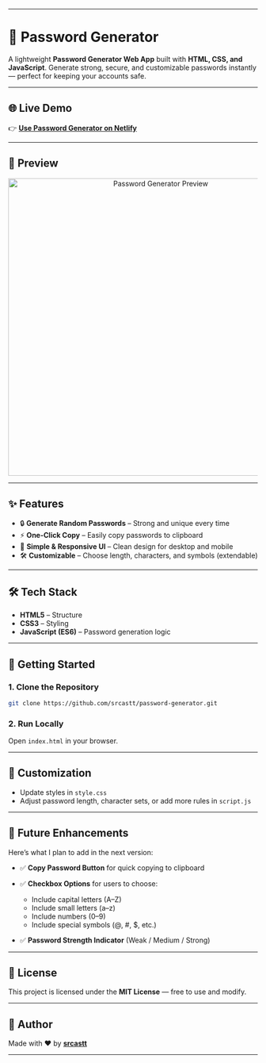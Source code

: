

---

# 🔑 Password Generator

A lightweight **Password Generator Web App** built with **HTML, CSS, and JavaScript**.
Generate strong, secure, and customizable passwords instantly — perfect for keeping your accounts safe.

---

## 🌐 Live Demo

👉 **[Use Password Generator on Netlify](https://password-generator-for-security.netlify.app/)**

---

## 📸 Preview

<p align="center">  
  <img src="preview.png" alt="Password Generator Preview" width="600">  
</p>  

---

## ✨ Features

* 🔒 **Generate Random Passwords** – Strong and unique every time
* ⚡ **One-Click Copy** – Easily copy passwords to clipboard
* 🎨 **Simple & Responsive UI** – Clean design for desktop and mobile
* 🛠️ **Customizable** – Choose length, characters, and symbols (extendable)

---

## 🛠️ Tech Stack

* **HTML5** – Structure
* **CSS3** – Styling
* **JavaScript (ES6)** – Password generation logic

---

## 🚀 Getting Started

### 1. Clone the Repository

```bash
git clone https://github.com/srcastt/password-generator.git
```

### 2. Run Locally

Open `index.html` in your browser.

---

## 🎨 Customization

* Update styles in `style.css`
* Adjust password length, character sets, or add more rules in `script.js`

---

## 🔮 Future Enhancements

Here’s what I plan to add in the next version:

* ✅ **Copy Password Button** for quick copying to clipboard
* ✅ **Checkbox Options** for users to choose:

  * Include capital letters (A–Z)
  * Include small letters (a–z)
  * Include numbers (0–9)
  * Include special symbols (@, #, \$, etc.)
* ✅ **Password Strength Indicator** (Weak / Medium / Strong)

---

## 📜 License

This project is licensed under the **MIT License** — free to use and modify.

---

## 👤 Author

Made with ❤️ by **[srcastt](https://github.com/srcastt)**

---


